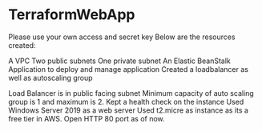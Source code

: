 # TerraformWebApp
Please use your own access and secret key
Below are the resources created:

A VPC
Two public subnets
One private subnet
An Elastic BeanStalk Application to deploy and manage application
Created a loadbalancer as well as autoscaling group

Load Balancer is in public facing subnet
Minimum capacity of auto scaling group is 1 and maximum is 2.
Kept a health check on the instance
Used Windows Server 2019 as a web server
Used t2.micre as instance as its a free tier in AWS.
Open HTTP 80 port as of now.
